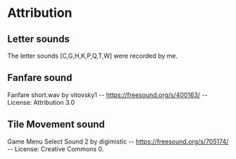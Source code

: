 # Attribution

## Letter sounds
The letter sounds [C,G,H,K,P,Q,T,W] were recorded by me.

## Fanfare sound
Fanfare short.wav by vitovsky1 -- https://freesound.org/s/400163/ -- License: Attribution 3.0

## Tile Movement sound
Game Menu Select Sound 2 by digimistic -- https://freesound.org/s/705174/ -- License: Creative Commons 0.

